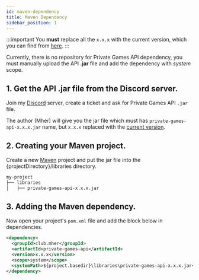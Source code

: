 ```yaml
---
id: maven-dependency
title: Maven Dependency
sidebar_position: 1
---
```


:::important
You **must** replace all the `x.x.x` with the current version, which you can find from [here](https://api.polymart.org/v1/getResourceInfoSimple/?resource_id=1620&key=version).
:::

Currently, there is no repository for Private Games API dependency, you must manually upload the API **.jar** file and add the dependency with *system* scope.

## 1. Get the API .jar file from the Discord server.

Join my [Discord](https://mher.club/discord) server, create a ticket and ask for Private Games API `.jar` file.

The author (Mher) will give you the jar file which must has `private-games-api-x.x.x.jar` name, but `x.x.x` replaced with the [current version](https://api.polymart.org/v1/getResourceInfoSimple/?resource_id=1620&key=version).

## 2. Creating your Maven project.

Create a new [Maven](https://maven.apache.org/) project and put the jar file into the {projectDirectory}/libraries directory.

```bash
my-project
├── libraries
│   ├── private-games-api-x.x.x.jar
```

## 3. Adding the Maven dependency.

Now open your project's `pom.xml` file and add the block below in dependencies.

```xml
<dependency>
  <groupId>club.mher</groupId>
  <artifactId>private-games-api</artifactId>
  <version>x.x.x</version>
  <scope>system</scope>
  <systemPath>${project.basedir}\libraries\private-games-api-x.x.x.jar</systemPath>
</dependency>
```